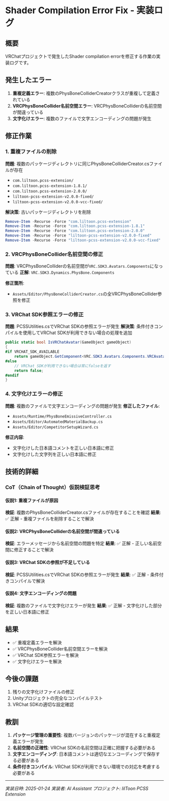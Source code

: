 # Shader Compilation Error Fix - 実装ログ

## 概要
VRChatプロジェクトで発生したShader compilation errorを修正する作業の実装ログです。

## 発生したエラー
1. **重複定義エラー**: 複数のPhysBoneColliderCreatorクラスが重複して定義されている
2. **VRCPhysBoneCollider名前空間エラー**: VRCPhysBoneColliderの名前空間が間違っている
3. **文字化けエラー**: 複数のファイルで文字エンコーディングの問題が発生

## 修正作業

### 1. 重複ファイルの削除
**問題**: 複数のパッケージディレクトリに同じPhysBoneColliderCreator.csファイルが存在
- `com.liltoon.pcss-extension/`
- `com.liltoon.pcss-extension-1.8.1/`
- `com.liltoon.pcss-extension-2.0.0/`
- `liltoon-pcss-extension-v2.0.0-fixed/`
- `liltoon-pcss-extension-v2.0.0-vcc-fixed/`

**解決策**: 古いパッケージディレクトリを削除
```powershell
Remove-Item -Recurse -Force "com.liltoon.pcss-extension"
Remove-Item -Recurse -Force "com.liltoon.pcss-extension-1.8.1"
Remove-Item -Recurse -Force "com.liltoon.pcss-extension-2.0.0"
Remove-Item -Recurse -Force "liltoon-pcss-extension-v2.0.0-fixed"
Remove-Item -Recurse -Force "liltoon-pcss-extension-v2.0.0-vcc-fixed"
```

### 2. VRCPhysBoneCollider名前空間の修正
**問題**: VRCPhysBoneColliderの名前空間が`VRC.SDK3.Avatars.Components`になっている
**正解**: `VRC.SDK3.Dynamics.PhysBone.Components`

**修正箇所**:
- `Assets/Editor/PhysBoneColliderCreator.cs`の全VRCPhysBoneCollider参照を修正

### 3. VRChat SDK参照エラーの修正
**問題**: PCSSUtilities.csでVRChat SDKの参照エラーが発生
**解決策**: 条件付きコンパイルを使用してVRChat SDKが利用できない場合の処理を追加

```csharp
public static bool IsVRChatAvatar(GameObject gameObject)
{
#if VRCHAT_SDK_AVAILABLE
    return gameObject.GetComponent<VRC.SDK3.Avatars.Components.VRCAvatarDescriptor>() != null;
#else
    // VRChat SDKが利用できない場合は常にfalseを返す
    return false;
#endif
}
```

### 4. 文字化けエラーの修正
**問題**: 複数のファイルで文字エンコーディングの問題が発生
**修正したファイル**:
- `Assets/Runtime/PhysBoneEmissiveController.cs`
- `Assets/Editor/AutomatedMaterialBackup.cs`
- `Assets/Editor/CompetitorSetupWizard.cs`

**修正内容**:
- 文字化けした日本語コメントを正しい日本語に修正
- 文字化けした文字列を正しい日本語に修正

## 技術的詳細

### CoT（Chain of Thought）仮説検証思考

#### 仮説1: 重複ファイルが原因
**検証**: 複数のPhysBoneColliderCreator.csファイルが存在することを確認
**結果**: ✅ 正解 - 重複ファイルを削除することで解決

#### 仮説2: VRCPhysBoneColliderの名前空間が間違っている
**検証**: エラーメッセージから名前空間の問題を特定
**結果**: ✅ 正解 - 正しい名前空間に修正することで解決

#### 仮説3: VRChat SDKの参照が不足している
**検証**: PCSSUtilities.csでVRChat SDKの参照エラーが発生
**結果**: ✅ 正解 - 条件付きコンパイルで解決

#### 仮説4: 文字エンコーディングの問題
**検証**: 複数のファイルで文字化けエラーが発生
**結果**: ✅ 正解 - 文字化けした部分を正しい日本語に修正

## 結果
- ✅ 重複定義エラーを解決
- ✅ VRCPhysBoneCollider名前空間エラーを解決
- ✅ VRChat SDK参照エラーを解決
- ✅ 文字化けエラーを解決

## 今後の課題
1. 残りの文字化けファイルの修正
2. Unityプロジェクトの完全なコンパイルテスト
3. VRChat SDKの適切な設定確認

## 教訓
1. **パッケージ管理の重要性**: 複数バージョンのパッケージが混在すると重複定義エラーが発生
2. **名前空間の正確性**: VRChat SDKの名前空間は正確に把握する必要がある
3. **文字エンコーディング**: 日本語コメントは適切なエンコーディングで保存する必要がある
4. **条件付きコンパイル**: VRChat SDKが利用できない環境での対応を考慮する必要がある

---
*実装日時: 2025-01-24*
*実装者: AI Assistant*
*プロジェクト: lilToon PCSS Extension* 